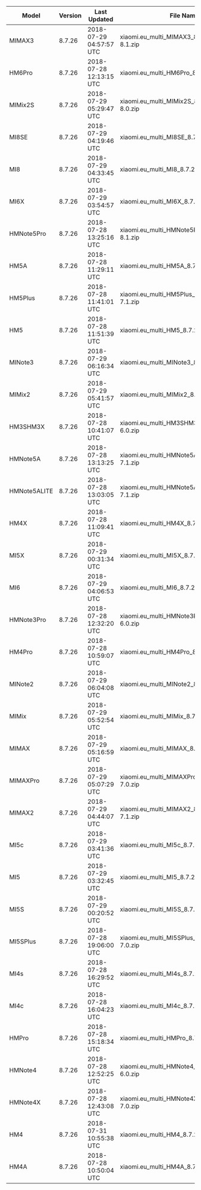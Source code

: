 | Model | Version | Last Updated | File Name | Size | Download Link |
| ---- | ---- | ---- | ---- | ---- | ---- |
| MIMAX3 | 8.7.26 | 2018-07-29 04:57:57 UTC | xiaomi.eu_multi_MIMAX3_8.7.26_v10-8.1.zip | 1.7 GB | [SourceForge](https://sourceforge.net/projects/xiaomi-eu-multilang-miui-roms/files/xiaomi.eu/MIUI-WEEKLY-RELEASES/8.7.26/xiaomi.eu_multi_MIMAX3_8.7.26_v10-8.1.zip/download) |
| HM6Pro | 8.7.26 | 2018-07-28 12:13:15 UTC | xiaomi.eu_multi_HM6Pro_8.7.26_v10-8.1.zip | 1.4 GB | [SourceForge](https://sourceforge.net/projects/xiaomi-eu-multilang-miui-roms/files/xiaomi.eu/MIUI-WEEKLY-RELEASES/8.7.26/xiaomi.eu_multi_HM6Pro_8.7.26_v10-8.1.zip/download) |
| MIMix2S | 8.7.26 | 2018-07-29 05:29:47 UTC | xiaomi.eu_multi_MIMix2S_8.7.26_v10-8.0.zip | 1.6 GB | [SourceForge](https://sourceforge.net/projects/xiaomi-eu-multilang-miui-roms/files/xiaomi.eu/MIUI-WEEKLY-RELEASES/8.7.26/xiaomi.eu_multi_MIMix2S_8.7.26_v10-8.0.zip/download) |
| MI8SE | 8.7.26 | 2018-07-29 04:19:46 UTC | xiaomi.eu_multi_MI8SE_8.7.26_v10-8.1.zip | 1.6 GB | [SourceForge](https://sourceforge.net/projects/xiaomi-eu-multilang-miui-roms/files/xiaomi.eu/MIUI-WEEKLY-RELEASES/8.7.26/xiaomi.eu_multi_MI8SE_8.7.26_v10-8.1.zip/download) |
| MI8 | 8.7.26 | 2018-07-29 04:33:45 UTC | xiaomi.eu_multi_MI8_8.7.26_v10-8.1.zip | 1.7 GB | [SourceForge](https://sourceforge.net/projects/xiaomi-eu-multilang-miui-roms/files/xiaomi.eu/MIUI-WEEKLY-RELEASES/8.7.26/xiaomi.eu_multi_MI8_8.7.26_v10-8.1.zip/download) |
| MI6X | 8.7.26 | 2018-07-29 03:54:57 UTC | xiaomi.eu_multi_MI6X_8.7.26_v10-8.1.zip | 1.6 GB | [SourceForge](https://sourceforge.net/projects/xiaomi-eu-multilang-miui-roms/files/xiaomi.eu/MIUI-WEEKLY-RELEASES/8.7.26/xiaomi.eu_multi_MI6X_8.7.26_v10-8.1.zip/download) |
| HMNote5Pro | 8.7.26 | 2018-07-28 13:25:16 UTC | xiaomi.eu_multi_HMNote5Pro_8.7.26_v10-8.1.zip | 1.4 GB | [SourceForge](https://sourceforge.net/projects/xiaomi-eu-multilang-miui-roms/files/xiaomi.eu/MIUI-WEEKLY-RELEASES/8.7.26/xiaomi.eu_multi_HMNote5Pro_8.7.26_v10-8.1.zip/download) |
| HM5A | 8.7.26 | 2018-07-28 11:29:11 UTC | xiaomi.eu_multi_HM5A_8.7.26_v10-7.1.zip | 1.3 GB | [SourceForge](https://sourceforge.net/projects/xiaomi-eu-multilang-miui-roms/files/xiaomi.eu/MIUI-WEEKLY-RELEASES/8.7.26/xiaomi.eu_multi_HM5A_8.7.26_v10-7.1.zip/download) |
| HM5Plus | 8.7.26 | 2018-07-28 11:41:01 UTC | xiaomi.eu_multi_HM5Plus_8.7.26_v10-7.1.zip | 1.3 GB | [SourceForge](https://sourceforge.net/projects/xiaomi-eu-multilang-miui-roms/files/xiaomi.eu/MIUI-WEEKLY-RELEASES/8.7.26/xiaomi.eu_multi_HM5Plus_8.7.26_v10-7.1.zip/download) |
| HM5 | 8.7.26 | 2018-07-28 11:51:39 UTC | xiaomi.eu_multi_HM5_8.7.26_v10-7.1.zip | 1.3 GB | [SourceForge](https://sourceforge.net/projects/xiaomi-eu-multilang-miui-roms/files/xiaomi.eu/MIUI-WEEKLY-RELEASES/8.7.26/xiaomi.eu_multi_HM5_8.7.26_v10-7.1.zip/download) |
| MINote3 | 8.7.26 | 2018-07-29 06:16:34 UTC | xiaomi.eu_multi_MINote3_8.7.26_v10-8.1.zip | 1.5 GB | [SourceForge](https://sourceforge.net/projects/xiaomi-eu-multilang-miui-roms/files/xiaomi.eu/MIUI-WEEKLY-RELEASES/8.7.26/xiaomi.eu_multi_MINote3_8.7.26_v10-8.1.zip/download) |
| MIMix2 | 8.7.26 | 2018-07-29 05:41:57 UTC | xiaomi.eu_multi_MIMix2_8.7.26_v10-8.0.zip | 1.5 GB | [SourceForge](https://sourceforge.net/projects/xiaomi-eu-multilang-miui-roms/files/xiaomi.eu/MIUI-WEEKLY-RELEASES/8.7.26/xiaomi.eu_multi_MIMix2_8.7.26_v10-8.0.zip/download) |
| HM3SHM3X | 8.7.26 | 2018-07-28 10:41:07 UTC | xiaomi.eu_multi_HM3SHM3X_8.7.26_v10-6.0.zip | 1.1 GB | [SourceForge](https://sourceforge.net/projects/xiaomi-eu-multilang-miui-roms/files/xiaomi.eu/MIUI-WEEKLY-RELEASES/8.7.26/xiaomi.eu_multi_HM3SHM3X_8.7.26_v10-6.0.zip/download) |
| HMNote5A | 8.7.26 | 2018-07-28 13:13:25 UTC | xiaomi.eu_multi_HMNote5A_8.7.26_v10-7.1.zip | 1.2 GB | [SourceForge](https://sourceforge.net/projects/xiaomi-eu-multilang-miui-roms/files/xiaomi.eu/MIUI-WEEKLY-RELEASES/8.7.26/xiaomi.eu_multi_HMNote5A_8.7.26_v10-7.1.zip/download) |
| HMNote5ALITE | 8.7.26 | 2018-07-28 13:03:05 UTC | xiaomi.eu_multi_HMNote5ALITE_8.7.26_v10-7.1.zip | 1.2 GB | [SourceForge](https://sourceforge.net/projects/xiaomi-eu-multilang-miui-roms/files/xiaomi.eu/MIUI-WEEKLY-RELEASES/8.7.26/xiaomi.eu_multi_HMNote5ALITE_8.7.26_v10-7.1.zip/download) |
| HM4X | 8.7.26 | 2018-07-28 11:09:41 UTC | xiaomi.eu_multi_HM4X_8.7.26_v10-7.1.zip | 1.2 GB | [SourceForge](https://sourceforge.net/projects/xiaomi-eu-multilang-miui-roms/files/xiaomi.eu/MIUI-WEEKLY-RELEASES/8.7.26/xiaomi.eu_multi_HM4X_8.7.26_v10-7.1.zip/download) |
| MI5X | 8.7.26 | 2018-07-29 00:31:34 UTC | xiaomi.eu_multi_MI5X_8.7.26_v10-7.1.zip | 1.3 GB | [SourceForge](https://sourceforge.net/projects/xiaomi-eu-multilang-miui-roms/files/xiaomi.eu/MIUI-WEEKLY-RELEASES/8.7.26/xiaomi.eu_multi_MI5X_8.7.26_v10-7.1.zip/download) |
| MI6 | 8.7.26 | 2018-07-29 04:06:53 UTC | xiaomi.eu_multi_MI6_8.7.26_v10-8.0.zip | 1.4 GB | [SourceForge](https://sourceforge.net/projects/xiaomi-eu-multilang-miui-roms/files/xiaomi.eu/MIUI-WEEKLY-RELEASES/8.7.26/xiaomi.eu_multi_MI6_8.7.26_v10-8.0.zip/download) |
| HMNote3Pro | 8.7.26 | 2018-07-28 12:32:20 UTC | xiaomi.eu_multi_HMNote3Pro_8.7.26_v10-6.0.zip | 1.0 GB | [SourceForge](https://sourceforge.net/projects/xiaomi-eu-multilang-miui-roms/files/xiaomi.eu/MIUI-WEEKLY-RELEASES/8.7.26/xiaomi.eu_multi_HMNote3Pro_8.7.26_v10-6.0.zip/download) |
| HM4Pro | 8.7.26 | 2018-07-28 10:59:07 UTC | xiaomi.eu_multi_HM4Pro_8.7.26_v10-6.0.zip | 1.1 GB | [SourceForge](https://sourceforge.net/projects/xiaomi-eu-multilang-miui-roms/files/xiaomi.eu/MIUI-WEEKLY-RELEASES/8.7.26/xiaomi.eu_multi_HM4Pro_8.7.26_v10-6.0.zip/download) |
| MINote2 | 8.7.26 | 2018-07-29 06:04:08 UTC | xiaomi.eu_multi_MINote2_8.7.26_v10-8.0.zip | 1.4 GB | [SourceForge](https://sourceforge.net/projects/xiaomi-eu-multilang-miui-roms/files/xiaomi.eu/MIUI-WEEKLY-RELEASES/8.7.26/xiaomi.eu_multi_MINote2_8.7.26_v10-8.0.zip/download) |
| MIMix | 8.7.26 | 2018-07-29 05:52:54 UTC | xiaomi.eu_multi_MIMix_8.7.26_v10-8.0.zip | 1.3 GB | [SourceForge](https://sourceforge.net/projects/xiaomi-eu-multilang-miui-roms/files/xiaomi.eu/MIUI-WEEKLY-RELEASES/8.7.26/xiaomi.eu_multi_MIMix_8.7.26_v10-8.0.zip/download) |
| MIMAX | 8.7.26 | 2018-07-29 05:16:59 UTC | xiaomi.eu_multi_MIMAX_8.7.26_v10-7.0.zip | 1.2 GB | [SourceForge](https://sourceforge.net/projects/xiaomi-eu-multilang-miui-roms/files/xiaomi.eu/MIUI-WEEKLY-RELEASES/8.7.26/xiaomi.eu_multi_MIMAX_8.7.26_v10-7.0.zip/download) |
| MIMAXPro | 8.7.26 | 2018-07-29 05:07:29 UTC | xiaomi.eu_multi_MIMAXPro_8.7.26_v10-7.0.zip | 1.2 GB | [SourceForge](https://sourceforge.net/projects/xiaomi-eu-multilang-miui-roms/files/xiaomi.eu/MIUI-WEEKLY-RELEASES/8.7.26/xiaomi.eu_multi_MIMAXPro_8.7.26_v10-7.0.zip/download) |
| MIMAX2 | 8.7.26 | 2018-07-29 04:44:07 UTC | xiaomi.eu_multi_MIMAX2_8.7.26_v10-7.1.zip | 1.3 GB | [SourceForge](https://sourceforge.net/projects/xiaomi-eu-multilang-miui-roms/files/xiaomi.eu/MIUI-WEEKLY-RELEASES/8.7.26/xiaomi.eu_multi_MIMAX2_8.7.26_v10-7.1.zip/download) |
| MI5c | 8.7.26 | 2018-07-29 03:41:36 UTC | xiaomi.eu_multi_MI5c_8.7.26_v10-7.1.zip | 1.1 GB | [SourceForge](https://sourceforge.net/projects/xiaomi-eu-multilang-miui-roms/files/xiaomi.eu/MIUI-WEEKLY-RELEASES/8.7.26/xiaomi.eu_multi_MI5c_8.7.26_v10-7.1.zip/download) |
| MI5 | 8.7.26 | 2018-07-29 03:32:45 UTC | xiaomi.eu_multi_MI5_8.7.26_v10-8.0.zip | 1.4 GB | [SourceForge](https://sourceforge.net/projects/xiaomi-eu-multilang-miui-roms/files/xiaomi.eu/MIUI-WEEKLY-RELEASES/8.7.26/xiaomi.eu_multi_MI5_8.7.26_v10-8.0.zip/download) |
| MI5S | 8.7.26 | 2018-07-29 00:20:52 UTC | xiaomi.eu_multi_MI5S_8.7.26_v10-7.0.zip | 1.3 GB | [SourceForge](https://sourceforge.net/projects/xiaomi-eu-multilang-miui-roms/files/xiaomi.eu/MIUI-WEEKLY-RELEASES/8.7.26/xiaomi.eu_multi_MI5S_8.7.26_v10-7.0.zip/download) |
| MI5SPlus | 8.7.26 | 2018-07-28 19:06:00 UTC | xiaomi.eu_multi_MI5SPlus_8.7.26_v10-7.0.zip | 1.3 GB | [SourceForge](https://sourceforge.net/projects/xiaomi-eu-multilang-miui-roms/files/xiaomi.eu/MIUI-WEEKLY-RELEASES/8.7.26/xiaomi.eu_multi_MI5SPlus_8.7.26_v10-7.0.zip/download) |
| MI4s | 8.7.26 | 2018-07-28 16:29:52 UTC | xiaomi.eu_multi_MI4s_8.7.26_v10-7.0.zip | 1.0 GB | [SourceForge](https://sourceforge.net/projects/xiaomi-eu-multilang-miui-roms/files/xiaomi.eu/MIUI-WEEKLY-RELEASES/8.7.26/xiaomi.eu_multi_MI4s_8.7.26_v10-7.0.zip/download) |
| MI4c | 8.7.26 | 2018-07-28 16:04:23 UTC | xiaomi.eu_multi_MI4c_8.7.26_v10-7.0.zip | 1.0 GB | [SourceForge](https://sourceforge.net/projects/xiaomi-eu-multilang-miui-roms/files/xiaomi.eu/MIUI-WEEKLY-RELEASES/8.7.26/xiaomi.eu_multi_MI4c_8.7.26_v10-7.0.zip/download) |
| HMPro | 8.7.26 | 2018-07-28 15:18:34 UTC | xiaomi.eu_multi_HMPro_8.7.26_v10-6.0.zip | 1.0 GB | [SourceForge](https://sourceforge.net/projects/xiaomi-eu-multilang-miui-roms/files/xiaomi.eu/MIUI-WEEKLY-RELEASES/8.7.26/xiaomi.eu_multi_HMPro_8.7.26_v10-6.0.zip/download) |
| HMNote4 | 8.7.26 | 2018-07-28 12:52:25 UTC | xiaomi.eu_multi_HMNote4_8.7.26_v10-6.0.zip | 1.0 GB | [SourceForge](https://sourceforge.net/projects/xiaomi-eu-multilang-miui-roms/files/xiaomi.eu/MIUI-WEEKLY-RELEASES/8.7.26/xiaomi.eu_multi_HMNote4_8.7.26_v10-6.0.zip/download) |
| HMNote4X | 8.7.26 | 2018-07-28 12:43:08 UTC | xiaomi.eu_multi_HMNote4X_8.7.26_v10-7.0.zip | 1.3 GB | [SourceForge](https://sourceforge.net/projects/xiaomi-eu-multilang-miui-roms/files/xiaomi.eu/MIUI-WEEKLY-RELEASES/8.7.26/xiaomi.eu_multi_HMNote4X_8.7.26_v10-7.0.zip/download) |
| HM4 | 8.7.26 | 2018-07-31 10:55:38 UTC | xiaomi.eu_multi_HM4_8.7.26_v10-6.0.zip | 1.1 GB | [SourceForge](https://sourceforge.net/projects/xiaomi-eu-multilang-miui-roms/files/xiaomi.eu/MIUI-WEEKLY-RELEASES/8.7.26/xiaomi.eu_multi_HM4_8.7.26_v10-6.0.zip/download) |
| HM4A | 8.7.26 | 2018-07-28 10:50:04 UTC | xiaomi.eu_multi_HM4A_8.7.26_v10-6.0.zip | 1.1 GB | [SourceForge](https://sourceforge.net/projects/xiaomi-eu-multilang-miui-roms/files/xiaomi.eu/MIUI-WEEKLY-RELEASES/8.7.26/xiaomi.eu_multi_HM4A_8.7.26_v10-6.0.zip/download) |
